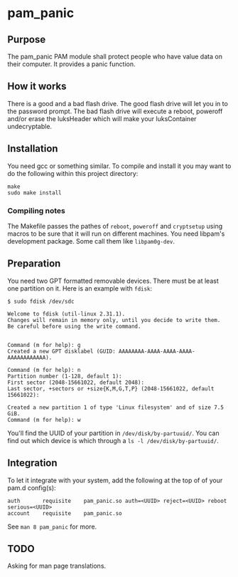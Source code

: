 # pam\_panic


## Purpose
The pam\_panic PAM module shall protect people who have value data on their computer. It provides a panic function.

## How it works
There is a good and a bad flash drive. 
The good flash drive will let you in to the password prompt. 
The bad flash drive will execute a reboot, poweroff and/or erase the luksHeader which will make your luksContainer undecryptable.

## Installation
You need gcc or something similar.
To compile and install it you may want to do the following within this project directory:

```
make
sudo make install
```

### Compiling notes
The Makefile passes the pathes of `reboot`, `poweroff` and `cryptsetup` using macros to be sure that it will run on different machines.
You need libpam's development package. Some call them like `libpam0g-dev`.


## Preparation
You need two GPT formatted removable devices. There must be at least one partition on it. Here is an example with `fdisk`:

```
$ sudo fdisk /dev/sdc

Welcome to fdisk (util-linux 2.31.1).
Changes will remain in memory only, until you decide to write them.
Be careful before using the write command.


Command (m for help): g
Created a new GPT disklabel (GUID: AAAAAAAA-AAAA-AAAA-AAAA-AAAAAAAAAAAA).

Command (m for help): n
Partition number (1-128, default 1): 
First sector (2048-15661022, default 2048): 
Last sector, +sectors or +size{K,M,G,T,P} (2048-15661022, default 15661022): 

Created a new partition 1 of type 'Linux filesystem' and of size 7.5 GiB.
Command (m for help): w
```

You'll find the UUID of your partition in `/dev/disk/by-partuuid/`. You can find out which device is which through a `ls -l /dev/disk/by-partuuid/`.


## Integration
To let it integrate with your system, add the following at the top of of your pam.d config(s):


```
auth       requisite    pam_panic.so auth=<UUID> reject=<UUID> reboot serious=<UUID>
account    requisite    pam_panic.so
```

See `man 8 pam_panic` for more.


## TODO
Asking for man page translations.



